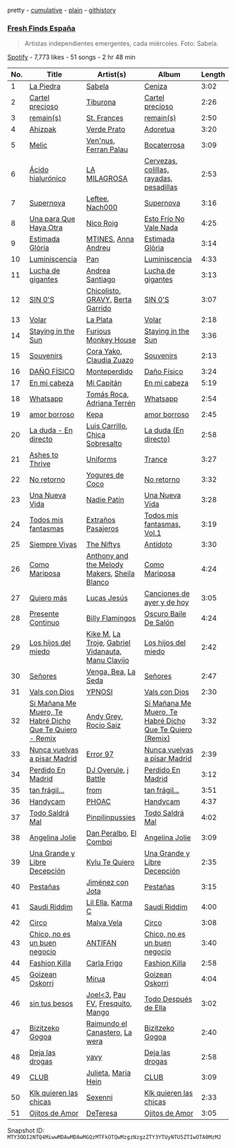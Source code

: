 pretty - [cumulative](/playlists/cumulative/37i9dQZF1DWVhn3qoy98w6.md) - [plain](/playlists/plain/37i9dQZF1DWVhn3qoy98w6) - [githistory](https://github.githistory.xyz/mackorone/spotify-playlist-archive/blob/main/playlists/plain/37i9dQZF1DWVhn3qoy98w6)

### [Fresh Finds España](https://open.spotify.com/playlist/37i9dQZF1DWVhn3qoy98w6)

> Artistas independientes emergentes, cada miércoles\. Foto: Sabela.

[Spotify](https://open.spotify.com/user/spotify) - 7,773 likes - 51 songs - 2 hr 48 min

| No. | Title | Artist(s) | Album | Length |
|---|---|---|---|---|
| 1 | [La Piedra](https://open.spotify.com/track/7wpR7podiFKB0s5lchiCyb) | [Sabela](https://open.spotify.com/artist/78fi6hiTjEQH8KQLzDqVRg) | [Ceniza](https://open.spotify.com/album/1y286dgv2byOpC82ZHTyuh) | 3:02 |
| 2 | [Cartel precioso](https://open.spotify.com/track/1SYL7ZbsDlcssWhq9WPiwp) | [Tiburona](https://open.spotify.com/artist/3PsuZ4oedTsZIUXGgyV1t3) | [Cartel precioso](https://open.spotify.com/album/1xJUNixV4lTrNknhuAFvyi) | 2:26 |
| 3 | [remain\(s\)](https://open.spotify.com/track/0yHPEzoOXsPCIlKIXBKpGl) | [St\. Frances](https://open.spotify.com/artist/19hq1SgLJe8SVZnH9jfwfj) | [remain\(s\)](https://open.spotify.com/album/6hG6y6TvKA0Z10nGt25BDL) | 2:50 |
| 4 | [Ahizpak](https://open.spotify.com/track/2PicWdkZMN5ARoeH385Cm1) | [Verde Prato](https://open.spotify.com/artist/04WGKyAt0klDPxUw2roFfi) | [Adoretua](https://open.spotify.com/album/34E1LoJSpHtVsJAUfimUOE) | 3:20 |
| 5 | [Melic](https://open.spotify.com/track/7svLAn4dHy3YWwWs74EgqW) | [Ven'nus](https://open.spotify.com/artist/37sDYqqodoEv0XbJxCSLSK), [Ferran Palau](https://open.spotify.com/artist/7h0Xj4rDQMndEq2JsZZVzM) | [Bocaterrosa](https://open.spotify.com/album/0o0hMdrPWIsRqM6UD7CcI4) | 3:09 |
| 6 | [Ácido hialurónico](https://open.spotify.com/track/5r1ELUnxTsxA4IvzvMmV4i) | [LA MILAGROSA](https://open.spotify.com/artist/2zfICaZaVlooSb1GFh6ZiP) | [Cervezas, colillas, rayadas, pesadillas](https://open.spotify.com/album/1BLQSXpsZl7by72WKDdkjL) | 2:53 |
| 7 | [Supernova](https://open.spotify.com/track/0PeazT7f2YDUXq82APNqGh) | [Leftee](https://open.spotify.com/artist/0eXkAv0LeZb2uhZnqPSU3E), [Nach000](https://open.spotify.com/artist/2b02p4aw2sw9sap45pN3TX) | [Supernova](https://open.spotify.com/album/5MHIgUvG1fFrAb5hXmyywz) | 3:16 |
| 8 | [Una para Que Haya Otra](https://open.spotify.com/track/0hgsPrvgDN2DlgPNea9oN1) | [Nico Roig](https://open.spotify.com/artist/792TNSvdXNdzOuGRcRP2EN) | [Esto Frío No Vale Nada](https://open.spotify.com/album/0PcL5j5fWOIrF6qj8mnGHY) | 4:25 |
| 9 | [Estimada Glòria](https://open.spotify.com/track/5B2XNgReeKbv5CHpYsjoat) | [MTINES](https://open.spotify.com/artist/76lAr4DMu57YZufBZpdEP4), [Anna Andreu](https://open.spotify.com/artist/6q1LUKfe8RVjcHUoTSZ7Jy) | [Estimada Glòria](https://open.spotify.com/album/3XiaS4PQlG7izJEcRZ8lwP) | 3:14 |
| 10 | [Luminiscencia](https://open.spotify.com/track/0uMsqLUYJjX6TJBg3nkxO3) | [Pan](https://open.spotify.com/artist/6TwVti0LuoYhLwKylNtvfX) | [Luminiscencia](https://open.spotify.com/album/74lTmjN2pvexQFON1YwjxR) | 4:33 |
| 11 | [Lucha de gigantes](https://open.spotify.com/track/2YBAiKcswbZ1nLyMUUFWjr) | [Andrea Santiago](https://open.spotify.com/artist/25ujYqJknNjORPPtUIDUXo) | [Lucha de gigantes](https://open.spotify.com/album/5iAsTERRETHw7eJ0woj8J5) | 3:13 |
| 12 | [SIN 0'S](https://open.spotify.com/track/0LPvSTqc8DdVLOXRADCcir) | [Chicolisto](https://open.spotify.com/artist/0ndxJJAmYVOLJj2Feg4Py3), [GRAVY](https://open.spotify.com/artist/2KbUHBduxmVybndhBOItql), [Berta Garrido](https://open.spotify.com/artist/0b3CJB7N1FLeDhGil2jFYs) | [SIN 0'S](https://open.spotify.com/album/4VAWezDHxtnOTNWnu2VV6r) | 3:07 |
| 13 | [Volar](https://open.spotify.com/track/4uiSAj8GIOeqoTDWflILW1) | [La Plata](https://open.spotify.com/artist/3oD0OVwOhvLSTvd2fOFCuS) | [Volar](https://open.spotify.com/album/4hqWA2rXTo97UpkULWSS8N) | 2:18 |
| 14 | [Staying in the Sun](https://open.spotify.com/track/2DAF5xuRwkYH0tCsIrei9M) | [Furious Monkey House](https://open.spotify.com/artist/4u8LHuDsbX6iiVdAgG2Kq9) | [Staying in the Sun](https://open.spotify.com/album/40lcGq0vM9dnFQPq2TwCmd) | 3:36 |
| 15 | [Souvenirs](https://open.spotify.com/track/56PWrXrIM9HtH85ba7uZ7f) | [Cora Yako](https://open.spotify.com/artist/09un4iSHi0vAwjGBwvWiDm), [Claudia Zuazo](https://open.spotify.com/artist/38PTakSfrLtihwgUbgnKZV) | [Souvenirs](https://open.spotify.com/album/0kOX9CHXeu8lwNCsbdiZij) | 2:13 |
| 16 | [DAÑO FÍSICO](https://open.spotify.com/track/3FBLdCCeZ8zoFzYmigof9S) | [Monteperdido](https://open.spotify.com/artist/3GxxpOZw5vZ4Z5Wxesav1y) | [Daño Físico](https://open.spotify.com/album/0Pqyv6DBHUe4ywqFePVrkv) | 3:24 |
| 17 | [En mi cabeza](https://open.spotify.com/track/3nMx44RmpAxi1119eplESW) | [Mi Capitán](https://open.spotify.com/artist/5IFjdKpLNCRPCRxdeXlFY9) | [En mi cabeza](https://open.spotify.com/album/2ySWtUeh0sSUaI2OjWYYAm) | 5:19 |
| 18 | [Whatsapp](https://open.spotify.com/track/4iECSrGbXOk74uZohq0f1B) | [Tomás Roca](https://open.spotify.com/artist/7tUu2H6RCutqIgP88lLLpw), [Adriana Terrén](https://open.spotify.com/artist/3t7ZXRO0ax9YEB6xFDhSYX) | [Whatsapp](https://open.spotify.com/album/0NiIfusm0XybQCzOKfxOJo) | 2:54 |
| 19 | [amor borroso](https://open.spotify.com/track/4ISJeTwlBrKb78eTsONTcd) | [Kepa](https://open.spotify.com/artist/641uUz4loRaQhEkuFOIefT) | [amor borroso](https://open.spotify.com/album/58MLe4cStunC05IctvEF8j) | 2:45 |
| 20 | [La duda \- En directo](https://open.spotify.com/track/3v1Av0NrIjWZoBaQLGUI65) | [Luis Carrillo](https://open.spotify.com/artist/0ZSHJBv0OtASJEtM4VBESg), [Chica Sobresalto](https://open.spotify.com/artist/2ETTJXyUU5tIaDuq0O3LqU) | [La duda \(En directo\)](https://open.spotify.com/album/0cfkIBsY928oqcjwjwLaoG) | 2:58 |
| 21 | [Ashes to Thrive](https://open.spotify.com/track/7pa4hULvI1FWJOprcI6qHk) | [Uniforms](https://open.spotify.com/artist/6OUh2Ek6fOHcCrVdhXFTQL) | [Trance](https://open.spotify.com/album/5YV1I2FwPMDdEeRaAoZeNq) | 3:27 |
| 22 | [No retorno](https://open.spotify.com/track/4e5GPB2Jd2Xt5bUVAQu3sB) | [Yogures de Coco](https://open.spotify.com/artist/2VajEouSoUT0C3NSx3Ocrl) | [No retorno](https://open.spotify.com/album/6AWF2sTPeGiWomtV3lny6r) | 3:32 |
| 23 | [Una Nueva Vida](https://open.spotify.com/track/1zAz8vk41l5GfrV5t0cubD) | [Nadie Patín](https://open.spotify.com/artist/1EVcueF5J7XTuYH0nTGJsB) | [Una Nueva Vida](https://open.spotify.com/album/73mldKaTNBmofLm2keaOAT) | 3:28 |
| 24 | [Todos mis fantasmas](https://open.spotify.com/track/70aBySePlHa4pECPXtifhV) | [Extraños Pasajeros](https://open.spotify.com/artist/7Ag0wcjCiHNlx3Zh6R8Jo9) | [Todos mis fantasmas, Vol.1](https://open.spotify.com/album/3HRWTitsBmoKG1vMbtwrhF) | 3:19 |
| 25 | [Siempre Vivas](https://open.spotify.com/track/0vNDiXYaAgZiFNTIunigkX) | [The Niftys](https://open.spotify.com/artist/3E5CaxIouc8iJ4gFEzSrg5) | [Antídoto](https://open.spotify.com/album/6aHaHWoHkcYioouiQSWpxS) | 3:30 |
| 26 | [Como Mariposa](https://open.spotify.com/track/7E9AhyYwafhAchaTwo6a7X) | [Anthony and the Melody Makers](https://open.spotify.com/artist/0LZEH4SvHZLRkOs45hAYbu), [Sheila Blanco](https://open.spotify.com/artist/20LhQ1jv6X7b165TUdDSUL) | [Como Mariposa](https://open.spotify.com/album/1bXvHzWCeRJkU8QcnRE7ZS) | 4:24 |
| 27 | [Quiero más](https://open.spotify.com/track/7kQFTRijDOaCHV0Jba9AaF) | [Lucas Jesús](https://open.spotify.com/artist/4aOowso1Cyvob8i68vFQN1) | [Canciones de ayer y de hoy](https://open.spotify.com/album/08IszLWai1ySVMBX2xu2be) | 3:05 |
| 28 | [Presente Continuo](https://open.spotify.com/track/54RJ8ENLdiDyejhvBrRdJI) | [Billy Flamingos](https://open.spotify.com/artist/5QNMZfk7EjvlD56OhO2CHu) | [Oscuro Baile De Salón](https://open.spotify.com/album/7iPt407kDh4HPwEoTwUMtj) | 4:24 |
| 29 | [Los hijos del miedo](https://open.spotify.com/track/2RTFUK6JauRb3LSLdnfQd8) | [Kike M](https://open.spotify.com/artist/03V1FJKRO1ZPrdA8zLxFu9), [La Troje](https://open.spotify.com/artist/5ao8fmiK2EarAhpWAve6qR), [Gabriel Vidanauta](https://open.spotify.com/artist/2f2xsmfNoZhf5FiX0gcRtQ), [Manu Clavijo](https://open.spotify.com/artist/5LTt7p19p4ydeQZtrGihWE) | [Los hijos del miedo](https://open.spotify.com/album/1nKVf34BWNEbvnwZEVuigM) | 2:42 |
| 30 | [Señores](https://open.spotify.com/track/5B7Qhhe3ZWiKnOZyyfovbR) | [Venga, Bea](https://open.spotify.com/artist/1FV2X3n9fruTFxyjLJA6cM), [La Seda](https://open.spotify.com/artist/1osLSEz2q44Xbhe5NdqJEp) | [Señores](https://open.spotify.com/album/2IdI3uFPQHXtQOzkneEjzL) | 2:47 |
| 31 | [Vals con Dios](https://open.spotify.com/track/2RVSlCQKF5fZdLnpANXTRr) | [YPNOSI](https://open.spotify.com/artist/44M0hyVT612DWap1qhOUNY) | [Vals con Dios](https://open.spotify.com/album/1vOLGVpfeaeAqOj1bKTwqd) | 2:30 |
| 32 | [Si Mañana Me Muero, Te Habré Dicho Que Te Quiero \- Remix](https://open.spotify.com/track/2kRUm6aR0zfLGcCVa5kuSk) | [Andy Grey](https://open.spotify.com/artist/0nqoMZsizuAQiqsZCQjP3w), [Rocío Saiz](https://open.spotify.com/artist/6J7Piqvg9Y5aIOFq6DuJtm) | [Si Mañana Me Muero, Te Habré Dicho Que Te Quiero \(Remix\)](https://open.spotify.com/album/5Rokz6wl14sK0Jd45Xewtg) | 3:32 |
| 33 | [Nunca vuelvas a pisar Madrid](https://open.spotify.com/track/6ff4Xw6n2e50IRizDDsaLa) | [Error 97](https://open.spotify.com/artist/0t8pleD8cLadWZNfaGQIz1) | [Nunca vuelvas a pisar Madrid](https://open.spotify.com/album/1qaFUuhqURr1Wt7r5Vpw7i) | 2:39 |
| 34 | [Perdido En Madrid](https://open.spotify.com/track/7hVi3acDADne4aQClM675G) | [DJ Overule](https://open.spotify.com/artist/7G2Ifqc6GK5hnQOCEMF1Zo), [j Battle](https://open.spotify.com/artist/5uF777dYSnQDexEj3g3fcY) | [Perdido En Madrid](https://open.spotify.com/album/3vTbPu6iEBCEOY3ZaRCDrj) | 3:12 |
| 35 | [tan frágil...](https://open.spotify.com/track/4XcCptktMgF29Arvm9TpKC) | [from](https://open.spotify.com/artist/5JOOLcf9vpeO0Lk5YsHXKU) | [tan frágil...](https://open.spotify.com/album/2W3JKdJI2bvvXeNFBaHpRy) | 3:51 |
| 36 | [Handycam](https://open.spotify.com/track/4kdjj6mcPihPuMltY23lWg) | [PHOAC](https://open.spotify.com/artist/2C1jc9PayxcndWeVipy7qT) | [Handycam](https://open.spotify.com/album/3BR66nUh3s8q32pf7o126m) | 4:37 |
| 37 | [Todo Saldrá Mal](https://open.spotify.com/track/30lsnRSLafhIBBKfRoogJw) | [Pinpilinpussies](https://open.spotify.com/artist/4Mbv7MoBUcLBWCuGBCxRf1) | [Todo Saldrá Mal](https://open.spotify.com/album/7st9Gff7JurvkwwkVabYgw) | 4:02 |
| 38 | [Angelina Jolie](https://open.spotify.com/track/63MraAW8gfbgKBmp4RjqOv) | [Dan Peralbo](https://open.spotify.com/artist/3FYUDIpmulHS4rb5xpP9iN), [El Comboi](https://open.spotify.com/artist/0XX1MltIF6Jrv48RpAdQat) | [Angelina Jolie](https://open.spotify.com/album/42HM5mIE1aPSaWM9H9wDLi) | 3:09 |
| 39 | [Una Grande y Libre Decepción](https://open.spotify.com/track/4Pm0fcafVT3vnUw6zlMxcD) | [Kylu Te Quiero](https://open.spotify.com/artist/7yUUP84v1uYneL65jeB8vC) | [Una Grande y Libre Decepción](https://open.spotify.com/album/2BFI01sevRUAGwufAz1HmK) | 2:35 |
| 40 | [Pestañas](https://open.spotify.com/track/3nuELsL8RoWEJ4tCI59muS) | [Jiménez con Jota](https://open.spotify.com/artist/3jMe5vX498wPIgju2YUkbg) | [Pestañas](https://open.spotify.com/album/2MRbbXCqEN3259Hw22E7eR) | 3:15 |
| 41 | [Saudi Riddim](https://open.spotify.com/track/3MSYvNY9kPptpBAPYEvwC6) | [Lil Ella](https://open.spotify.com/artist/4z8DAc9ysHE4RMmrT1YiaG), [Karma C](https://open.spotify.com/artist/0o5CzIkmDyHMF4yG4CrAxh) | [Saudi Riddim](https://open.spotify.com/album/5AMuwOvWhbQo87P8WmJT6g) | 4:00 |
| 42 | [Circo](https://open.spotify.com/track/2aiFmGSPZgtdpxw7UZs5JW) | [Malva Vela](https://open.spotify.com/artist/42gMsjzIofZl8uTc1NmRHz) | [Circo](https://open.spotify.com/album/5MFpnf1UwxHNxcrZBV6gB1) | 3:08 |
| 43 | [Chico, no es un buen negocio](https://open.spotify.com/track/4zDAtYslOrIeIPgmC64ngX) | [ANTIFAN](https://open.spotify.com/artist/2UenZFehQbTQiiVlU9Sv35) | [Chico, no es un buen negocio](https://open.spotify.com/album/3cmWshKiZhY8aryBJMQCrl) | 3:40 |
| 44 | [Fashion Killa](https://open.spotify.com/track/34YkzZTzjq6QGYV1QbHELS) | [Carla Frigo](https://open.spotify.com/artist/78KbCcXFz65Lzh0i3ngyPg) | [Fashion Killa](https://open.spotify.com/album/5V05eAqYLV4dWapn9Kso7t) | 2:58 |
| 45 | [Goizean Oskorri](https://open.spotify.com/track/5bKYW3Qt4evdnQbM6oS48L) | [Mirua](https://open.spotify.com/artist/5cGJXI0gJt3pNQvTshgu3d) | [Goizean Oskorri](https://open.spotify.com/album/1qTqXNQLTbVUrWjBAK8xMg) | 4:04 |
| 46 | [sin tus besos](https://open.spotify.com/track/2qHgiyx0wZVNtuVvA2r3aH) | [Joel<3](https://open.spotify.com/artist/0OjILpAOOz1CJHl7AejD26), [Pau FV](https://open.spotify.com/artist/7cG43OOgBk7eunGbkj84W0), [Fresquito](https://open.spotify.com/artist/1fURW117sgaPpgIoz8YLXW), [Mango](https://open.spotify.com/artist/1hus2QLWtdEpTUSgopRRZq) | [Todo Después de Ella](https://open.spotify.com/album/3mMMfRZieM5bKp3Pnc2msA) | 3:02 |
| 47 | [Bizitzeko Gogoa](https://open.spotify.com/track/1jMAndNMHg2BIGclFK84gN) | [Raimundo el Canastero](https://open.spotify.com/artist/4bM1IGndmSYZmmTELpIdLh), [La wera](https://open.spotify.com/artist/0OjZRiW104TM932nnXTYES) | [Bizitzeko Gogoa](https://open.spotify.com/album/72lnPyiqu7ctikrkdGOg3k) | 2:40 |
| 48 | [Deja las drogas](https://open.spotify.com/track/1YUKIymOA5nsy4iT5dMB99) | [yavy](https://open.spotify.com/artist/4Re41ipb4pHd1WkUKusnId) | [Deja las drogas](https://open.spotify.com/album/1pfvbgaOQpvbaNKYmxeWmY) | 2:58 |
| 49 | [CLUB](https://open.spotify.com/track/2d1GlsvP1CPSztWlhX8N1Q) | [Julieta](https://open.spotify.com/artist/7DzqOghrDEW0vlJxZXaeLj), [Maria Hein](https://open.spotify.com/artist/3XROpF1yIcXOcMjDkswghI) | [CLUB](https://open.spotify.com/album/2A2sHVWNu1LsdhHMWfaWYU) | 3:09 |
| 50 | [Klk quieren las chicas](https://open.spotify.com/track/2vdgRXi7MKivSrreFwfF5x) | [Sexenni](https://open.spotify.com/artist/4u6NigaxBfdKYhDdifXSCR) | [Klk quieren las chicas](https://open.spotify.com/album/19sH0y9O4u06r0i08g28pD) | 2:33 |
| 51 | [Ojitos de Amor](https://open.spotify.com/track/6f67VNkbxAZIOgxuuLENAO) | [DeTeresa](https://open.spotify.com/artist/31zeUTZRXGIPUzzszUm4FK) | [Ojitos de Amor](https://open.spotify.com/album/2z07dTf04En6iHa0jKg1oo) | 3:05 |

Snapshot ID: `MTY3ODI2NTQ4MiwwMDAwMDAwMGQzMTFkOTQwMzgzNzgzZTY3YTUyNTU5ZTIwOTA0MzM2`
